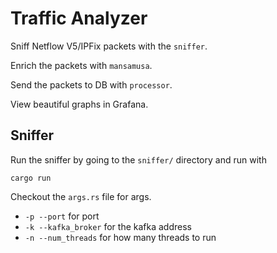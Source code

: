 # Traffic Analyzer

Sniff Netflow V5/IPFix packets with the `sniffer`.

Enrich the packets with `mansamusa`.

Send the packets to DB with `processor`.

View beautiful graphs in Grafana.


## Sniffer

Run the sniffer by going to the `sniffer/` directory and run with 
```
cargo run
```

Checkout the `args.rs` file for args.
- `-p --port` for port
- `-k --kafka_broker` for the kafka address
- `-n --num_threads` for how many threads to run
